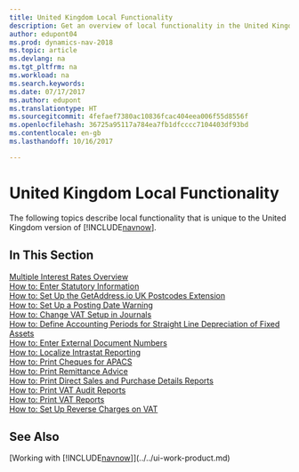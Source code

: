 ```yaml
---
title: United Kingdom Local Functionality
description: Get an overview of local functionality in the United Kingdom version of [!INCLUDE[navnow](../../includes/navnow_md.md)].
author: edupont04
ms.prod: dynamics-nav-2018
ms.topic: article
ms.devlang: na
ms.tgt_pltfrm: na
ms.workload: na
ms.search.keywords: 
ms.date: 07/17/2017
ms.author: edupont
ms.translationtype: HT
ms.sourcegitcommit: 4fefaef7380ac10836fcac404eea006f55d8556f
ms.openlocfilehash: 36725a95117a784ea7fb1dfcccc7104403df93bd
ms.contentlocale: en-gb
ms.lasthandoff: 10/16/2017

---
```

# <a name="united-kingdom-local-functionality"></a>United Kingdom Local Functionality
The following topics describe local functionality that is unique to the United Kingdom version of [!INCLUDE[navnow](../../includes/navnow_md.md)].  

## <a name="in-this-section"></a>In This Section  
[Multiple Interest Rates Overview](multiple-interest-rates-overview.md)  
[How to: Enter Statutory Information](how-to-enter-statutory-information.md)  
[How to: Set Up the GetAddress.io UK Postcodes Extension](uk-setup-postal-code-service.md)  
[How to: Set Up a Posting Date Warning](how-to-set-up-a-posting-date-warning.md)  
[How to: Change VAT Setup in Journals](how-to-change-vat-setup-in-journals.md)  
[How to: Define Accounting Periods for Straight Line Depreciation of Fixed Assets](how-to-define-accounting-periods-for-straight-line-depreciation-of-fixed-assets.md)  
[How to: Enter External Document Numbers](how-to-enter-external-document-numbers.md)  
[How to: Localize Intrastat Reporting](how-to-localize-intrastat-reporting.md)  
[How to: Print Cheques for APACS](how-to-print-checks-for-apacs.md)  
[How to: Print Remittance Advice](how-to-print-remittance-advice.md)  
[How to: Print Direct Sales and Purchase Details Reports](how-to-print-direct-sales-and-purchase-details-reports.md)  
[How to: Print VAT Audit Reports](how-to-print-vat-audit-reports.md)  
[How to: Print VAT Reports](how-to-print-vat-reports.md)  
[How to: Set Up Reverse Charges on VAT](how-to-set-up-reverse-charges-on-vat.md)  

## <a name="see-also"></a>See Also
[Working with [!INCLUDE[navnow](../../includes/navnow_md.md)]](../../ui-work-product.md)  

